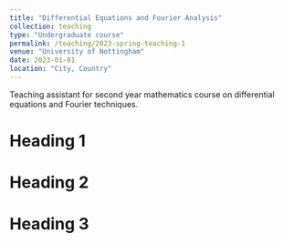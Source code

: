 ```yaml
---
title: "Differential Equations and Fourier Analysis"
collection: teaching
type: "Undergraduate course"
permalink: /teaching/2023-spring-teaching-1
venue: "University of Nottingham"
date: 2023-01-01
location: "City, Country"
---
```


Teaching assistant for second year mathematics course on differential equations
and Fourier techniques.

Heading 1
======

Heading 2
======

Heading 3
======
